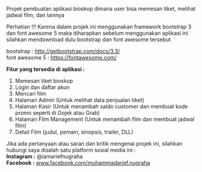 Projek pembuatan aplikasi bioskop dimana user bisa memesan tiket, melihat jadwal film, dan lainnya

Perhatian !!! Karena dalam projek ini menggunakan framework bootstrap 3 dan font awesome 5 maka diharapkan sebelum menggunakan aplikasi ini silahkan mendownload dulu bootstrap dan font awesome tersebut

bootstrap : http://getbootstrap.com/docs/3.3/ <br/>
font awesome 5 : https://fontawesome.com/

<b>Fitur yang tersedia di aplikasi :</b><br>
1. Memesan tiket bioskop</br>
2. Login dan daftar akun</br>
3. Mencari film</br>
4. Halaman Admin (Untuk melihat data penjualan tiket)</br>
5. Halaman Kasir (Untuk menambah saldo customer dan membuat kode promo seperti di Gojek atau Grab)</br>
6. Halaman Film Management (Untuk menambah film dan membuat jadwal film)</br>
7. Detail Film (judul, pemain, sinopsis, trailer, DLL)

Jika ada pertanyaan atau saran dan kritik mengenai projek ini, silahkan hubungi saya disalah satu platform sosial media ini :</br>
<b>Instagram :</b> @iamariefnugraha</br>
<b>Facebook :</b> www.facebook.com/muhammadarief.nugraha</br>
